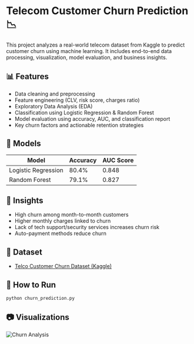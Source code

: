 # Telecom Customer Churn Prediction 📉

This project analyzes a real-world telecom dataset from Kaggle to predict customer churn using machine learning. It includes end-to-end data processing, visualization, model evaluation, and business insights.

## 📊 Features

- Data cleaning and preprocessing
- Feature engineering (CLV, risk score, charges ratio)
- Exploratory Data Analysis (EDA)
- Classification using Logistic Regression & Random Forest
- Model evaluation using accuracy, AUC, and classification report
- Key churn factors and actionable retention strategies

## 🧠 Models

| Model              | Accuracy | AUC Score |
|-------------------|----------|-----------|
| Logistic Regression | 80.4%    | 0.848     |
| Random Forest       | 79.1%    | 0.827     |

## 📌 Insights

- High churn among month-to-month customers
- Higher monthly charges linked to churn
- Lack of tech support/security services increases churn risk
- Auto-payment methods reduce churn

## 📝 Dataset

- [Telco Customer Churn Dataset (Kaggle)](https://www.kaggle.com/datasets/blastchar/telco-customer-churn)

## 🚀 How to Run

```bash
python churn_prediction.py
```
## 📷 Visualizations

![Churn Analysis](churn_visualizations.png)
